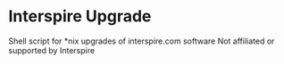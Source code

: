 # Interspire Upgrade
Shell script for *nix upgrades of interspire.com software
Not affiliated or supported by Interspire
